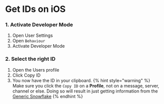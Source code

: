 # Get IDs on iOS

### 1. Activate Developer Mode

1. Open User Settings
2. Open `Behaviour`
3. Activate Developer Mode

### 2. Select the right ID
1. Open the Users profile
2. Click Copy ID
3. You now have the ID in your clipboard.
{% hint style="warning" %}
Make sure you click the `Copy ID` on a **Profile**, not on a message, server, channel or else. Doing so will result in just getting information from the [Generic Snowflake](about-ids/snowflakes.md)
{% endhint %}
